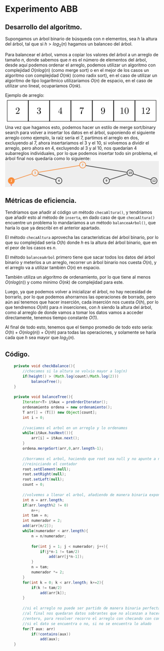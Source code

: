 # Experimento ABB

## Desarrollo del algoritmo.
Supongamos un árbol binario de búsqueda con $n$ elementos, sea $h$ la altura del árbol, tal que si $h > log_2(n)$ hagamos un balanceo del árbol.

Para balancear el árbol, vamos a copiar los valores del árbol a un arreglo de tamaño $n$, donde sabemos que $n$ es el número de elementos del árbol, desde aquí podemos ordenar el arreglo, podemos utilizar un algoritmo con complejidad $O(nlog(n)$ (como merge sort) o en el mejor de los casos un algoritmo con complejidad $O(nk)$ (como radix sort), en el caso de utilizar un algoritmo de tipo logarítmico utilizariamos $O(n)$ de espacio, en el caso de utilizar uno lineal, ocuparíamos $O(nk)$.

Ejemplo de arreglo:
![clipboard.png](tNfK-_GUd-clipboard.png)
Una vez que hagamos esto, podemos hacer un estilo de merge sort/binary search para volver a insertar los datos en el árbol, suponiendo el siguiente arreglo como ejemplo, la raíz sería el 7, partimos el arreglo en dos, excluyendo al 7, ahora insertariamos el 3 y el 10, si volvemos a dividir el arreglo, pero ahora en 4, excluyendo al 3 y al 10, nos quedarían 4 subarreglos individuales, por lo que podemos insertar todo sin problema, el árbol final nos quedaría como lo siguiente:
![clipboard.png](X2oadZwMj-clipboard.png)
## Métricas de eficiencia.
Tendríamos que añadir al código un método `checaAltura()`, y tendríamos que añadir esto al método de `inserta`, en dado caso de que `checaAltura()` encuentre un problema lo mandaríamos a un método `balanceaArbol()`, que haría lo que ya describí en el anterior apartado.

El método `checaAltura` aprovecha las características del árbol binario, por lo que su complejidad sería $O(h)$ donde $h$ es la altura del árbol binario, que en el peor de los casos es $n$.

El método `balanceaArbol` primero tiene que sacar todos los datos del árbol binario y meterlos a un arreglo, recorrer un árbol binario nos cuesta $O(n)$, y el arreglo va a utilizar también $O(n)$ en espacio. 

También utiliza un algoritmo de ordenamiento, por lo que tiene al menos $O(nlog(n))$ y como mínimo $O(nk)$ de complejidad para este.

Luego, ya que podemos volver a inicializar el árbol, no hay necesidad de borrarlo, por lo que podemos ahorrarnos las operaciones de borrado, pero aún así tenemos que hacer inserción, cada inserción nos cuesta $O(h)$, por lo que tendremos $O(nh)$ para $n$ inserciones, con $h$ siendo la altura del árbol, como al arreglo de donde vamos a tomar los datos vamos a acceder directamente, tenemos tiempo constante $O(1)$.

Al final de todo esto, tenemos que el tiempo promedio de todo esto sería: $O(h) + O(nlog(n)) + O(nh)$ para todas las operaciones, y solamente se haría cada que $h$ sea mayor que $log_2(n)$.

## Código.
```java
    private void checkBalance(){
        //checamos si la altura se volvio mayor a log(n)
        if(height() > (Math.log(count)/Math.log(2)))
            balanceTree();
    }
    
    private void balanceTree(){
        Iterator<T> itAux = preOrderIterator();
        ordenamiento ordena = new ordenamiento();
        T arr[] = (T[]) new Object[count];
        int i = 0;
        
        //vaciamos el arbol en un arreglo y lo ordenamos
        while(itAux.hasNext()){
            arr[i] = itAux.next();
        }
        ordena.mergeSort(arr,0,arr.length-1);
        
        //borramos el arbol, haciendo que root sea null y no apunte a nada y
        //reiniciando el contador
        root.setElement(null);
        root.setRight(null);
        root.setLeft(null);
        count = 0;
        
        //volvemos a llenar el arbol, añadiendo de manera binaria exponencial
        int n = arr.length;
        if(arr.length%2 != 0)
            n++;
        int tam = n;
        int numerador = 2;
        add(arr[n/2]);
        while(numerador < arr.length){
            n = n/numerador;
            
            for(int j = 1; j < numerador; j++){
                if(j*n-1 != tam/2)
                    add(arr[j*n-1]);
            }
            n = tam;
            numerador *= 2;
        }
        for(int k = 0; k < arr.length; k+=2){
            if(k != tam/2)
                add(arr[k]);
        }
        
        //si el arreglo no puede ser partido de manera binaria perfectamente,
        //al final nos quedaran datos sobrantes que no alcanzan a hacer un nivel
        //entero, para resolver recorro el arreglo con checando con contains()
        //si el dato se encuentra o no, si no se encuentra lo añado
        for(T aux: arr)
            if(!contains(aux))
                add(aux);
    }
```